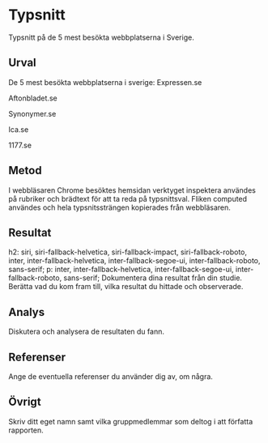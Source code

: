Typsnitt
=======================

Typsnitt på de 5 mest besökta webbplatserna i Sverige.

Urval
-----------------------

De 5 mest besökta webbplatserna i sverige:
Expressen.se

Aftonbladet.se

Synonymer.se

Ica.se

1177.se


Metod
-----------------------

I webbläsaren Chrome besöktes hemsidan verktyget inspektera användes på rubriker och brädtext för att ta reda på typsnittsval.
Fliken computed användes och hela typsnitssträngen kopierades från webbläsaren. 

Resultat
-----------------------

h2: siri, siri-fallback-helvetica, siri-fallback-impact, siri-fallback-roboto, inter, inter-fallback-helvetica, inter-fallback-segoe-ui, inter-fallback-roboto, sans-serif;
p: inter, inter-fallback-helvetica, inter-fallback-segoe-ui, inter-fallback-roboto, sans-serif;
Dokumentera dina resultat från din studie. Berätta vad du kom fram till, vilka resultat du hittade och observerade.

Analys
-----------------------

Diskutera och analysera de resultaten du fann.

Referenser
-----------------------

Ange de eventuella referenser du använder dig av, om några.

Övrigt
-----------------------

Skriv ditt eget namn samt vilka gruppmedlemmar som deltog i att författa rapporten.